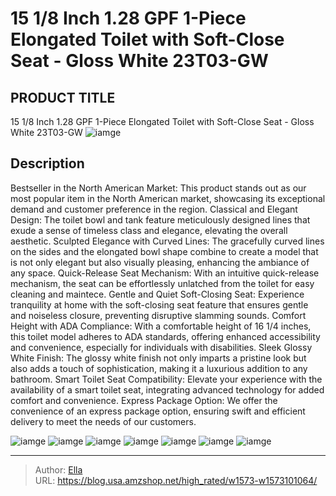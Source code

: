 # 15 1/8 Inch 1.28 GPF 1-Piece Elongated Toilet with Soft-Close Seat - Gloss White  23T03-GW


## PRODUCT TITLE 

15 1/8 Inch 1.28 GPF 1-Piece Elongated Toilet with Soft-Close Seat - Gloss White  23T03-GW
![iamge](https://b2bfiles1.gigab2b.cn/image/wkseller/18504/20230604_44d7ecc4ad320d42328ba01689be7ed6.png)

## Description

Bestseller in the North American Market: This product stands out as our most popular item in the North American market, showcasing its exceptional demand and customer preference in the region.
Classical and Elegant Design: The toilet bowl and tank feature meticulously designed lines that exude a sense of timeless class and elegance, elevating the overall aesthetic.
Sculpted Elegance with Curved Lines: The gracefully curved lines on the sides and the elongated bowl shape combine to create a model that is not only elegant but also visually pleasing, enhancing the ambiance of any space.
Quick-Release Seat Mechanism: With an intuitive quick-release mechanism, the seat can be effortlessly unlatched from the toilet for easy cleaning and maintece.
Gentle and Quiet Soft-Closing Seat: Experience tranquility at home with the soft-closing seat feature that ensures gentle and noiseless closure, preventing disruptive slamming sounds.
Comfort Height with ADA Compliance: With a comfortable height of 16 1/4 inches, this toilet model adheres to ADA standards, offering enhanced accessibility and convenience, especially for individuals with disabilities.
Sleek Glossy White Finish: The glossy white finish not only imparts a pristine look but also adds a touch of sophistication, making it a luxurious addition to any bathroom.
Smart Toilet Seat Compatibility: Elevate your experience with the availability of a smart toilet seat, integrating advanced technology for added comfort and convenience.
Express Package Option: We offer the convenience of an express package option, ensuring swift and efficient delivery to meet the needs of our customers.


![iamge](https://b2bfiles1.gigab2b.cn/image/wkseller/18504/20230604_98538e106e3076e18b81f88cb42ae0cc.png)
![iamge](https://b2bfiles1.gigab2b.cn/image/wkseller/18504/20230604_da5911326b251890c70d6df4a565bdfa.png)
![iamge](https://b2bfiles1.gigab2b.cn/image/wkseller/18504/20230604_1fea19fd603f23f4599e67022e05a2e2.png)
![iamge](https://b2bfiles1.gigab2b.cn/image/wkseller/18504/20230604_e2a48ebbe643494c971a87a00dd32aaa.png)
![iamge](https://b2bfiles1.gigab2b.cn/image/wkseller/18504/20230523_fa77eff6e20512deb9b5bb12a8c9cddd.png)
![iamge](https://b2bfiles1.gigab2b.cn/image/wkseller/18504/20230523_e1e4bf9730d0dfd61ce9273e06e95665.jpg)
![iamge](https://b2bfiles1.gigab2b.cn/image/wkseller/18504/20230523_53126e0b0defdd4cd1f5d93268e9e29f.png)


---

> Author: [Ella](https://blog.usa.amzshop.net/)  
> URL: https://blog.usa.amzshop.net/high_rated/w1573-w1573101064/  

